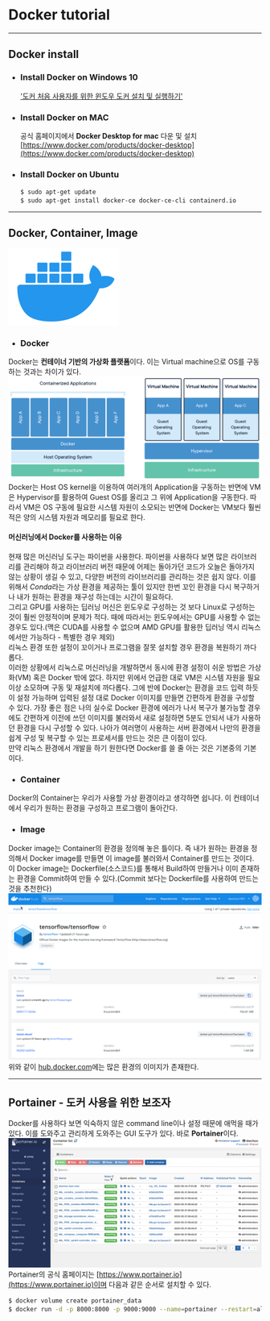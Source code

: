 # Docker tutorial
---
## Docker install
* ### Install Docker on Windows 10
  ['도커 처음 사용자를 위한 윈도우 도커 설치 및 실행하기'](https://steemit.com/kr/@mystarlight/docker)

* ### Install Docker on MAC
  공식 홈페이지에서 **Docker Desktop for mac** 다운 및 설치  
  [https://www.docker.com/products/docker-desktop](https://www.docker.com/products/docker-desktop)
  
* ### Install Docker on Ubuntu
  ```bash
  $ sudo apt-get update
  $ sudo apt-get install docker-ce docker-ce-cli containerd.io
  ```
---
## Docker, Container, Image
![Docker](./image/docker_.png)
* ### Docker
Docker는 **컨테이너 기반의 가상화 플랫폼**이다. 이는 Virtual machine으로 OS를 구동하는 것과는 차이가 있다.  
![Docker vs VM](./image/containerized-and-vm-transparent-bg.png)
Docker는 Host OS kernel을 이용하여 여러개의 Application을 구동하는 반면에 VM은 Hypervisor를 활용하여 Guest OS를 올리고 그 위에 Application을 구동한다. 따라서 VM은 OS 구동에 필요한 시스템 자원이 소모되는 반면에 Docker는 VM보다 훨씬 적은 양의 시스템 자원과 메모리를 필요로 한다.

#### 머신러닝에서 Docker를 사용하는 이유
현재 많은 머신러닝 도구는 파이썬을 사용한다. 파이썬을 사용하다 보면 많은 라이브러리를 관리해야 하고 라이브러리 버전 때문에 어제는 돌아가던 코드가 오늘은 돌아가지 않는 상황이 생길 수 있고, 다양한 버전의 라이브러리를 관리하는 것은 쉽지 않다. 이를 위해서 *Conda*라는 가상 환경을 제공하는 툴이 있지만 한번 꼬인 환경을 다시 복구하거나 내가 원하는 환경을 재구성 하는데는 시간이 필요하다.  
그리고 GPU를 사용하는 딥러닝 머신은 윈도우로 구성하는 것 보다 Linux로 구성하는 것이 훨씬 안정적이며 문제가 적다. 때에 따라서는 윈도우에서는 GPU를 사용할 수 없는 경우도 있다.(맥은 CUDA를 사용할 수 없으며 AMD GPU를 활용한 딥러닝 역시 리눅스에서만 가능하다 - 특별한 경우 제외)  
리눅스 환경 또한 설정이 꼬이거나 프로그램을 잘못 설치할 경우 환경을 복원하기 까다롭다.  
이러한 상황에서 리눅스로 머신러닝을 개발하면서 동시에 환경 설정이 쉬운 방법은 가상화(VM) 혹은 Docker 밖에 없다. 하지만 위에서 언급한 대로 VM은 시스템 자원을 필요 이상 소모하며 구동 및 재설치에 까다롭다. 그에 반에 Docker는 환경을 코드 입력 하듯이 설정 가능하며 입력된 설정 대로 Docker 이미지를 만들면 간편하게 환경을 구성할 수 있다. 가장 좋은 점은 나의 실수로 Docker 환경에 에러가 나서 복구가 불가능할 경우에도 간편하게 이전에 쓰던 이미지를 불러와서 새로 설정하면 5분도 안되서 내가 사용하던 환경을 다시 구성할 수 있다. 나아가 여러명이 사용하는 서버 환경에서 나만의 환경을 쉽게 구성 및 복구할 수 있는 프로세서를 만드는 것은 큰 이점이 있다.  
만약 리눅스 환경에서 개발을 하기 원한다면 Docker를 쓸 줄 아는 것은 기본중의 기본이다.  

* ### Container
Docker의 Container는 우리가 사용할 가상 환경이라고 생각하면 쉽니다. 이 컨테이너에서 우리가 원하는 환경을 구성하고 프로그램이 돌아간다.  

* ### Image
Docker image는 Container의 환경을 정의해 놓은 틀이다. 즉 내가 원하는 환경을 정의해서 Docker image를 만들면 이 image를 불러와서 Container를 만드는 것이다. 이 Docker image는 Dockerfile(소스코드)를 통해서 Build하여 만들거나 이미 존재하는 환경을 Commit하여 만들 수 있다.(Commit 보다는 Dockerfile를 사용하여 만드는 것을 추천한다)
![Docker-hub](./image/docker-hub-tensorflow.png)  
위와 같이 [hub.docker.com](https://hub.docker.com)에는 많은 환경의 이미지가 존재한다.  

---
## Portainer - 도커 사용을 위한 보조자
Docker를 사용하다 보면 익숙하지 않은 command line이나 설정 때문에 애먹을 때가 있다. 이를 도와주고 관리하게 도와주는 GUI 도구가 있다. 바로 **Portainer**이다.  
![Portainer](./image/portainer.png)
Portainer의 공식 홈페이지는 [https://www.portainer.io](https://www.portainer.io)이며 다음과 같은 순서로 설치할 수 있다.  
```bash
$ docker volume create portainer_data
$ docker run -d -p 8000:8000 -p 9000:9000 --name=portainer --restart=always -v /var/run/docker.sock:/var/run/docker.sock -v portainer_data:/data portainer/portainer
```
